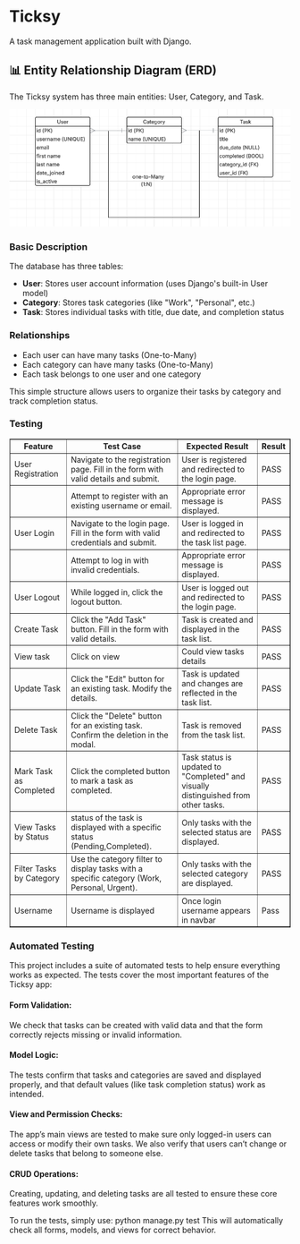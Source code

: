 # Ticksy

A task management application built with Django.

## 📊 Entity Relationship Diagram (ERD)

The Ticksy system has three main entities: User, Category, and Task.


![ERD](assets/images/ERDsnip.png)


### Basic Description

The database has three tables:

- **User**: Stores user account information (uses Django's built-in User model)
- **Category**: Stores task categories (like "Work", "Personal", etc.)
- **Task**: Stores individual tasks with title, due date, and completion status

### Relationships

- Each user can have many tasks (One-to-Many)
- Each category can have many tasks (One-to-Many)
- Each task belongs to one user and one category

This simple structure allows users to organize their tasks by category and track completion status.


### Testing

  <table border="1">
  <tr>
    <th>Feature</th>
    <th>Test Case</th>
    <th>Expected Result</th>
    <th>Result</th>
  </tr>
  <tr><td>User Registration</td><td>	Navigate to the registration page. Fill in the form with valid details and submit.</td><td>User is registered and redirected to the login page.</td><td>PASS</td></tr>
  <tr><td></td><td>Attempt to register with an existing username or email.</td><td>Appropriate error message is displayed.</td><td>PASS</td></tr>
  <tr><td>User Login</td><td>Navigate to the login page. Fill in the form with valid credentials and submit.</td><td>User is logged in and redirected to the task list page.</td><td>PASS</td></tr>
  <tr><td></td><td>Attempt to log in with invalid credentials.</td><td>Appropriate error message is displayed.</td><td>PASS</td></tr>
  <tr><td>User Logout</td><td>While logged in, click the logout button.</td><td>User is logged out and redirected to the login page.</td><td>PASS</td></tr>
  <tr><td>Create Task</td><td>Click the "Add Task" button. Fill in the form with valid details.</td><td>Task is created and displayed in the task list.</td><td>PASS</td></tr>
  <tr><td>View task</td><td>Click on view</td><td>Could view tasks details</td><td>PASS</td></tr>
  <tr><td>Update Task</td><td>Click the "Edit" button for an existing task. Modify the details.</td><td>Task is updated and changes are reflected in the task list.</td><td>PASS</td></tr>
  <tr><td>Delete Task</td><td>Click the "Delete" button for an existing task. Confirm the deletion in the modal.</td><td>Task is removed from the task list.</td><td>PASS</td></tr>
  <tr><td>Mark Task as Completed</td><td>Click the completed button to mark a task as completed.</td><td>Task status is updated to "Completed" and visually distinguished from other tasks.</td><td>PASS</td></tr>
  <tr><td>View Tasks by Status</td><td>status of the task is displayed with a specific status (Pending,Completed).</td><td>Only tasks with the selected status are displayed.</td><td>PASS</td></tr>
  <tr><td>Filter Tasks by Category</td><td>Use the category filter to display tasks with a specific category (Work, Personal, Urgent).</td><td>Only tasks with the selected category are displayed.</td><td>PASS</td></tr>
  <tr><td>Username</td><td>Username is displayed</td><td>Once login username appears in navbar</td><td>Pass</td></tr>
</table>


### Automated Testing
This project includes a suite of automated tests to help ensure everything works as expected. The tests cover the most important features of the Ticksy app:

#### Form Validation:
We check that tasks can be created with valid data and that the form correctly rejects missing or invalid information.

#### Model Logic:
The tests confirm that tasks and categories are saved and displayed properly, and that default values (like task completion status) work as intended.

#### View and Permission Checks:
The app’s main views are tested to make sure only logged-in users can access or modify their own tasks. We also verify that users can’t change or delete tasks that belong to someone else.

#### CRUD Operations: 
Creating, updating, and deleting tasks are all tested to ensure these core features work smoothly.

To run the tests, simply use: python manage.py test This will automatically check all forms, models, and views for correct behavior.
